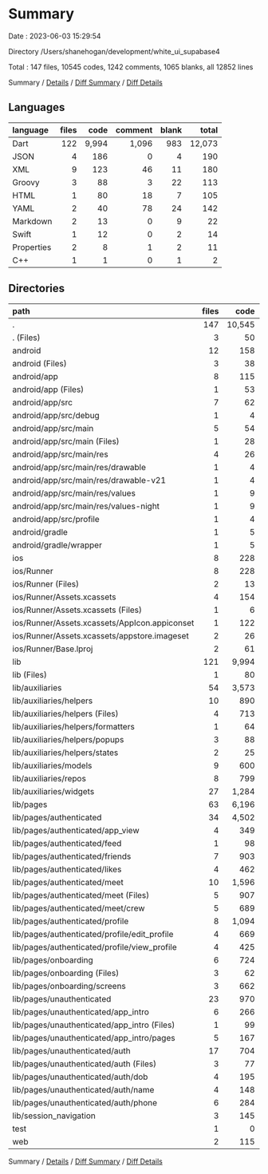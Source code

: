# Summary

Date : 2023-06-03 15:29:54

Directory /Users/shanehogan/development/white_ui_supabase4

Total : 147 files,  10545 codes, 1242 comments, 1065 blanks, all 12852 lines

Summary / [Details](details.md) / [Diff Summary](diff.md) / [Diff Details](diff-details.md)

## Languages
| language | files | code | comment | blank | total |
| :--- | ---: | ---: | ---: | ---: | ---: |
| Dart | 122 | 9,994 | 1,096 | 983 | 12,073 |
| JSON | 4 | 186 | 0 | 4 | 190 |
| XML | 9 | 123 | 46 | 11 | 180 |
| Groovy | 3 | 88 | 3 | 22 | 113 |
| HTML | 1 | 80 | 18 | 7 | 105 |
| YAML | 2 | 40 | 78 | 24 | 142 |
| Markdown | 2 | 13 | 0 | 9 | 22 |
| Swift | 1 | 12 | 0 | 2 | 14 |
| Properties | 2 | 8 | 1 | 2 | 11 |
| C++ | 1 | 1 | 0 | 1 | 2 |

## Directories
| path | files | code | comment | blank | total |
| :--- | ---: | ---: | ---: | ---: | ---: |
| . | 147 | 10,545 | 1,242 | 1,065 | 12,852 |
| . (Files) | 3 | 50 | 78 | 31 | 159 |
| android | 12 | 158 | 48 | 33 | 239 |
| android (Files) | 3 | 38 | 0 | 10 | 48 |
| android/app | 8 | 115 | 47 | 22 | 184 |
| android/app (Files) | 1 | 53 | 3 | 13 | 69 |
| android/app/src | 7 | 62 | 44 | 9 | 115 |
| android/app/src/debug | 1 | 4 | 3 | 1 | 8 |
| android/app/src/main | 5 | 54 | 38 | 7 | 99 |
| android/app/src/main (Files) | 1 | 28 | 6 | 1 | 35 |
| android/app/src/main/res | 4 | 26 | 32 | 6 | 64 |
| android/app/src/main/res/drawable | 1 | 4 | 7 | 2 | 13 |
| android/app/src/main/res/drawable-v21 | 1 | 4 | 7 | 2 | 13 |
| android/app/src/main/res/values | 1 | 9 | 9 | 1 | 19 |
| android/app/src/main/res/values-night | 1 | 9 | 9 | 1 | 19 |
| android/app/src/profile | 1 | 4 | 3 | 1 | 8 |
| android/gradle | 1 | 5 | 1 | 1 | 7 |
| android/gradle/wrapper | 1 | 5 | 1 | 1 | 7 |
| ios | 8 | 228 | 2 | 10 | 240 |
| ios/Runner | 8 | 228 | 2 | 10 | 240 |
| ios/Runner (Files) | 2 | 13 | 0 | 3 | 16 |
| ios/Runner/Assets.xcassets | 4 | 154 | 0 | 5 | 159 |
| ios/Runner/Assets.xcassets (Files) | 1 | 6 | 0 | 1 | 7 |
| ios/Runner/Assets.xcassets/AppIcon.appiconset | 1 | 122 | 0 | 1 | 123 |
| ios/Runner/Assets.xcassets/appstore.imageset | 2 | 26 | 0 | 3 | 29 |
| ios/Runner/Base.lproj | 2 | 61 | 2 | 2 | 65 |
| lib | 121 | 9,994 | 1,072 | 976 | 12,042 |
| lib (Files) | 1 | 80 | 0 | 5 | 85 |
| lib/auxiliaries | 54 | 3,573 | 321 | 298 | 4,192 |
| lib/auxiliaries/helpers | 10 | 890 | 45 | 80 | 1,015 |
| lib/auxiliaries/helpers (Files) | 4 | 713 | 11 | 54 | 778 |
| lib/auxiliaries/helpers/formatters | 1 | 64 | 23 | 5 | 92 |
| lib/auxiliaries/helpers/popups | 3 | 88 | 11 | 10 | 109 |
| lib/auxiliaries/helpers/states | 2 | 25 | 0 | 11 | 36 |
| lib/auxiliaries/models | 9 | 600 | 36 | 55 | 691 |
| lib/auxiliaries/repos | 8 | 799 | 76 | 70 | 945 |
| lib/auxiliaries/widgets | 27 | 1,284 | 164 | 93 | 1,541 |
| lib/pages | 63 | 6,196 | 748 | 651 | 7,595 |
| lib/pages/authenticated | 34 | 4,502 | 690 | 440 | 5,632 |
| lib/pages/authenticated/app_view | 4 | 349 | 85 | 50 | 484 |
| lib/pages/authenticated/feed | 1 | 98 | 171 | 10 | 279 |
| lib/pages/authenticated/friends | 7 | 903 | 28 | 77 | 1,008 |
| lib/pages/authenticated/likes | 4 | 462 | 91 | 49 | 602 |
| lib/pages/authenticated/meet | 10 | 1,596 | 250 | 139 | 1,985 |
| lib/pages/authenticated/meet (Files) | 5 | 907 | 183 | 80 | 1,170 |
| lib/pages/authenticated/meet/crew | 5 | 689 | 67 | 59 | 815 |
| lib/pages/authenticated/profile | 8 | 1,094 | 65 | 115 | 1,274 |
| lib/pages/authenticated/profile/edit_profile | 4 | 669 | 9 | 81 | 759 |
| lib/pages/authenticated/profile/view_profile | 4 | 425 | 56 | 34 | 515 |
| lib/pages/onboarding | 6 | 724 | 22 | 54 | 800 |
| lib/pages/onboarding (Files) | 3 | 62 | 0 | 13 | 75 |
| lib/pages/onboarding/screens | 3 | 662 | 22 | 41 | 725 |
| lib/pages/unauthenticated | 23 | 970 | 36 | 157 | 1,163 |
| lib/pages/unauthenticated/app_intro | 6 | 266 | 0 | 45 | 311 |
| lib/pages/unauthenticated/app_intro (Files) | 1 | 99 | 0 | 9 | 108 |
| lib/pages/unauthenticated/app_intro/pages | 5 | 167 | 0 | 36 | 203 |
| lib/pages/unauthenticated/auth | 17 | 704 | 36 | 112 | 852 |
| lib/pages/unauthenticated/auth (Files) | 3 | 77 | 6 | 15 | 98 |
| lib/pages/unauthenticated/auth/dob | 4 | 195 | 9 | 29 | 233 |
| lib/pages/unauthenticated/auth/name | 4 | 148 | 4 | 25 | 177 |
| lib/pages/unauthenticated/auth/phone | 6 | 284 | 17 | 43 | 344 |
| lib/session_navigation | 3 | 145 | 3 | 22 | 170 |
| test | 1 | 0 | 24 | 7 | 31 |
| web | 2 | 115 | 18 | 8 | 141 |

Summary / [Details](details.md) / [Diff Summary](diff.md) / [Diff Details](diff-details.md)